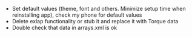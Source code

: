 - Set default values (theme, font and others. Minimize setup time when reinstalling app), check my phone for default values
- Delete exlap functionality or stub it and replace it with Torque data
- Double check that data in arrays.xml is ok
